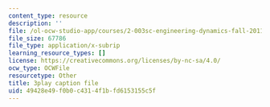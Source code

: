 ```yaml
---
content_type: resource
description: ''
file: /ol-ocw-studio-app/courses/2-003sc-engineering-dynamics-fall-2011/49428e49f0b0c4314f1bfd6153155c5f_jROTMB142T0.srt
file_size: 67786
file_type: application/x-subrip
learning_resource_types: []
license: https://creativecommons.org/licenses/by-nc-sa/4.0/
ocw_type: OCWFile
resourcetype: Other
title: 3play caption file
uid: 49428e49-f0b0-c431-4f1b-fd6153155c5f
---
```

